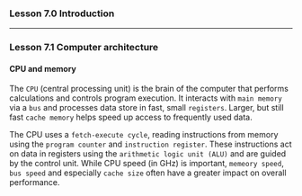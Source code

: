 ### Lesson 7.0 Introduction

---

### Lesson 7.1 Computer architecture

#### CPU and memory

The `CPU` (central processing unit) is the brain of the computer that performs calculations and controls program execution.
It interacts with `main memory` via a `bus` and processes data store in fast, small `registers`. Larger, but still fast `cache memory` helps speed up access to frequently used data.

The CPU uses a `fetch-execute cycle`, reading instructions from memory using the `program counter` and `instruction register`.
These instructions act on data in registers using the `arithmetic logic unit (ALU)` and are guided by the control unit.
While CPU speed (in GHz) is important, `memeory speed`, `bus speed` and especially `cache size` often have a greater impact on overall performance.
